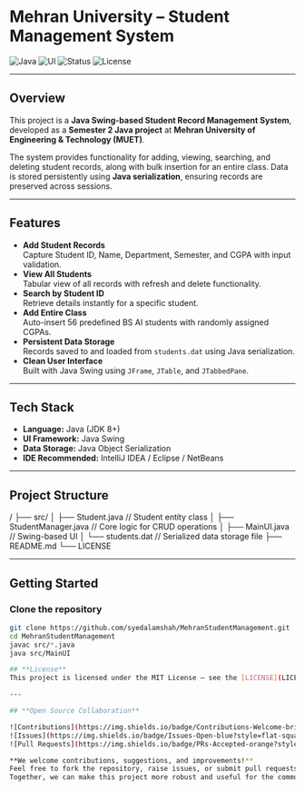 # Mehran University – Student Management System

![Java](https://img.shields.io/badge/Language-Java-orange?style=flat-square)
![UI](https://img.shields.io/badge/UI-Java%20Swing-blue?style=flat-square)
![Status](https://img.shields.io/badge/Status-Active-success?style=flat-square)
![License](https://img.shields.io/badge/License-MIT-green?style=flat-square)

---

## **Overview**
This project is a **Java Swing-based Student Record Management System**, developed as a **Semester 2 Java project** at **Mehran University of Engineering & Technology (MUET)**.  

The system provides functionality for adding, viewing, searching, and deleting student records, along with bulk insertion for an entire class. Data is stored persistently using **Java serialization**, ensuring records are preserved across sessions.  

---

## **Features**
- **Add Student Records**  
  Capture Student ID, Name, Department, Semester, and CGPA with input validation.  
- **View All Students**  
  Tabular view of all records with refresh and delete functionality.  
- **Search by Student ID**  
  Retrieve details instantly for a specific student.  
- **Add Entire Class**  
  Auto-insert 56 predefined BS AI students with randomly assigned CGPAs.  
- **Persistent Data Storage**  
  Records saved to and loaded from `students.dat` using Java serialization.  
- **Clean User Interface**  
  Built with Java Swing using `JFrame`, `JTable`, and `JTabbedPane`.  

---

## **Tech Stack**
- **Language:** Java (JDK 8+)  
- **UI Framework:** Java Swing  
- **Data Storage:** Java Object Serialization  
- **IDE Recommended:** IntelliJ IDEA / Eclipse / NetBeans  

---

## **Project Structure**
/
├── src/
│ ├── Student.java // Student entity class
│ ├── StudentManager.java // Core logic for CRUD operations
│ ├── MainUI.java // Swing-based UI
│ └── students.dat // Serialized data storage file
├── README.md
└── LICENSE

---

## **Getting Started**

### Clone the repository
```bash
git clone https://github.com/syedalamshah/MehranStudentManagement.git
cd MehranStudentManagement
javac src/*.java
java src/MainUI

## **License**
This project is licensed under the MIT License – see the [LICENSE](LICENSE) file for details.  

---

## **Open Source Collaboration**

![Contributions](https://img.shields.io/badge/Contributions-Welcome-brightgreen?style=flat-square) 
![Issues](https://img.shields.io/badge/Issues-Open-blue?style=flat-square) 
![Pull Requests](https://img.shields.io/badge/PRs-Accepted-orange?style=flat-square)  

**We welcome contributions, suggestions, and improvements!**  
Feel free to fork the repository, raise issues, or submit pull requests.  
Together, we can make this project more robust and useful for the community.  


